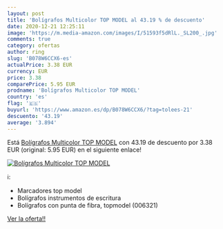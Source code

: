 ```yaml
---
layout: post
title: 'Bolígrafos Multicolor TOP MODEL al 43.19 % de descuento'
date: 2020-12-21 12:25:11
image: 'https://m.media-amazon.com/images/I/51593f5dRlL._SL200_.jpg'
comments: true
category: ofertas
author: ring
slug: 'B078W6CCX6-es'
actualPrice: 3.38 EUR
currency: EUR
price: 3.38
comparePrice: 5.95 EUR
prodname: 'Bolígrafos Multicolor TOP MODEL'
country: 'es'
flag: '🇪🇸'
buyurl: 'https://www.amazon.es/dp/B078W6CCX6/?tag=tolees-21'
descuento: '43.19'
average: '3.894'
---
```


Está [Bolígrafos Multicolor TOP MODEL](https://www.amazon.es/dp/B078W6CCX6/?tag=tolees-21) con 43.19 de descuento por 3.38 EUR (original: 5.95 EUR) en el siguiente enlace!

[![Bolígrafos Multicolor TOP MODEL](https://m.media-amazon.com/images/I/51593f5dRlL._SL200_.jpg)](https://www.amazon.es/dp/B078W6CCX6/?tag=tolees-21)

ℹ️:

- Marcadores top model
- Bolígrafos instrumentos de escritura
- Bolígrafos con punta de fibra, topmodel (006321)

[Ver la oferta!!](https://www.amazon.es/dp/B078W6CCX6/?tag=tolees-21)
